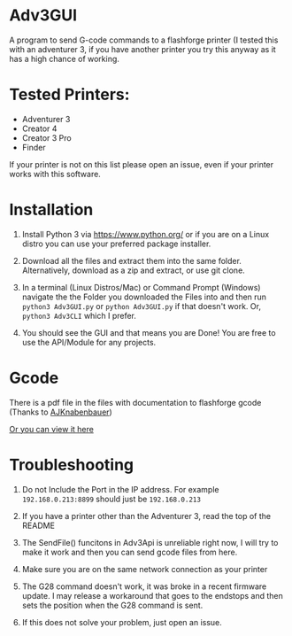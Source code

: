 # Adv3GUI
A program to send G-code commands to a flashforge printer (I tested this with an adventurer 3, if you have another printer you try this anyway as it has a high chance of working.

# Tested Printers:
- Adventurer 3
- Creator 4
- Creator 3 Pro
- Finder

If your printer is not on this list please open an issue, even if your printer works with this software.

# Installation
1. Install Python 3 via https://www.python.org/ or if you are on a Linux distro you can use your preferred package installer.

2. Download all the files and extract them into the same folder. Alternatively, download as a zip and extract, or use git clone.

3. In a terminal (Linux Distros/Mac) or Command Prompt (Windows) navigate the the Folder you downloaded the Files into and then run `python3 Adv3GUI.py` or `python Adv3GUI.py` if that doesn't work. Or, `python3 Adv3CLI` which I prefer.

4. You should see the GUI and that means you are Done! You are free to use the API/Module for any projects.

# Gcode
There is a pdf file in the files with documentation to flashforge gcode (Thanks to [AJKnabenbauer](https://github.com/AJKnabenbauer))

[Or you can view it here](https://github.com/georgewoodall82/Adv3GUI/blob/main/FlashForge.Gcode.Protocol.open.pdf)

# 	Troubleshooting
1. Do not Include the Port in the IP address. For example `192.168.0.213:8899` should just be `192.168.0.213`

2. If you have a printer other than the Adventurer 3, read the top of the README

3. The SendFile() funcitons in Adv3Api is unreliable right now, I will try to make it work and then you can send gcode files from here.

4. Make sure you are on the same network connection as your printer

5. The G28 command doesn't work, it was broke in a recent firmware update. I may release a workaround that goes to the endstops and then sets the position when the G28 command is sent.

6. If this does not solve your problem, just open an issue.

